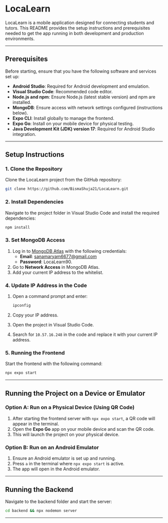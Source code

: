 
# LocaLearn

LocaLearn is a mobile application designed for connecting students and tutors. This README provides the setup instructions and prerequisites needed to get the app running in both development and production environments.

---

## Prerequisites

Before starting, ensure that you have the following software and services set up:

- **Android Studio**: Required for Android development and emulation.
- **Visual Studio Code**: Recommended code editor.
- **Node.js and npm**: Ensure Node.js (latest stable version) and npm are installed.
- **MongoDB**: Ensure access with network settings configured (instructions below).
- **Expo CLI**: Install globally to manage the frontend.
- **Expo Go**: Install on your mobile device for physical testing.
- **Java Development Kit (JDK) version 17**: Required for Android Studio integration.

---

## Setup Instructions

### 1. Clone the Repository

Clone the LocaLearn project from the GitHub repository:

```bash
git clone https://github.com/BismaShuja21/LocaLearn.git
```

### 2. Install Dependencies

Navigate to the project folder in Visual Studio Code and install the required dependencies:

```bash
npm install
```

### 3. Set MongoDB Access

1. Log in to [MongoDB Atlas](https://cloud.mongodb.com/) with the following credentials:
   - **Email**: sanamaryam6677@gmail.com
   - **Password**: LocaLearn90.
2. Go to **Network Access** in MongoDB Atlas.
3. Add your current IP address to the whitelist.

### 4. Update IP Address in the Code

1. Open a command prompt and enter:

   ```bash
   ipconfig
   ```

2. Copy your IP address.
3. Open the project in Visual Studio Code.
4. Search for `10.57.16.248` in the code and replace it with your current IP address.

### 5. Running the Frontend

Start the frontend with the following command:

```bash
npx expo start
```

---

## Running the Project on a Device or Emulator

### Option A: Run on a Physical Device (Using QR Code)

1. After starting the frontend server with `npx expo start`, a QR code will appear in the terminal.
2. Open the **Expo Go** app on your mobile device and scan the QR code.
3. This will launch the project on your physical device.

### Option B: Run on an Android Emulator

1. Ensure an Android emulator is set up and running.
2. Press `a` in the terminal where `npx expo start` is active.
3. The app will open in the Android emulator.

---

## Running the Backend

Navigate to the backend folder and start the server:

```bash
cd backend && npx nodemon server
```

---

